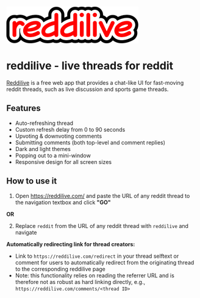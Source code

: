 ![reddilive](./src/images/logo_small.png)

# reddilive - live threads for reddit

[Reddilive](https://reddilive.com/) is a free web app that provides a chat-like UI for fast-moving reddit threads, such as live discussion and sports game threads.

## Features

- Auto-refreshing thread
- Custom refresh delay from 0 to 90 seconds
- Upvoting & downvoting comments
- Submitting comments (both top-level and comment replies)
- Dark and light themes
- Popping out to a mini-window
- Responsive design for all screen sizes

## How to use it

1. Open https://reddilive.com/ and paste the URL of any reddit thread to the navigation textbox and click **"GO"**

**OR**

2. Replace `reddit` from the URL of any reddit thread with `reddilive` and navigate

**Automatically redirecting link for thread creators:** 
* Link to `https://reddilive.com/redirect` in your thread selftext or comment for users to automatically redirect from the originating thread to the corresponding reddilive page
* Note: this functionality relies on reading the referrer URL and is therefore not as robust as hard linking directly, e.g., `https://reddilive.com/comments/<thread ID>`
